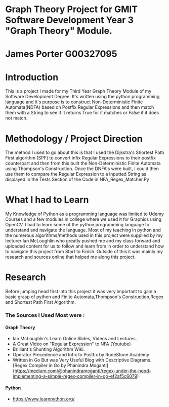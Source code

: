 # Graph Theory Project for GMIT Software Development Year 3 "Graph Theory" Module. 
# James Porter G00327095


# Introduction
This is a project I made for my Third Year Graph Theory Module of my Software Development Degree.
It's written using the python programming language and it's purpose is to construct Non-Deterministic Finite Automata(NDFA) based on Postfix Regular Expressions and then match them with a String to see if it returns True for it matches or False if it does not match.

# Methodology / Project Direction

The method I used to go about this is that I used the Dijkstra's Shortest Path First algorithm (SPF) to convert infix Regular Expressions to their postfix counterpart and then from this built the Non-Deterministic Finite Automata using Thompson's Construction.
Once the DNFA's were built, I could then use them to compare the Regular Expression to a Inputted String as displayed in the Tests Section of the Code in NFA_Regex_Matcher.Py

# What I had to Learn

My Knowledge of Python as a programming language was limited to Udemy Courses and a few modules in college where we used it for Graphics using OpenCV. I had to learn some of the python programming language to understand and navigate the language. Most of my teaching in python and the numerous algorithms/methods used in this project were supplied by my lecturer Ian McLoughlin who greatly pushed me and my class forward and uploaded content for us to follow and learn from in order to understand how to navigate this project from Start to Finish.
Outside of this it was mainly my research and sources online that helped  me along this project. 

# Research

Before jumping head first into this project it was very important to gain a basic grasp of python and Finite Automata,Thompson's Construction,Regex and Shortest Path First Algorithm.

### The Sources I Used Most were :

#### Graph Theory
- Ian McLoughlin's Learn Online Slides, Videos and Lectures.
- A Great Video on "Regular Expression" to NFA (Youtube)
- Brilliant's Shunting Algorithm Wiki.
- Operator Precedence and Infix to Postfix by RuneStone Academy
- Written in Go But was Very Useful Blog with Descriptive Diagrams. [Regex Compiler in Go by Phanindra Moganti]
(https://medium.com/@phanindramoganti/regex-under-the-hood-implementing-a-simple-regex-compiler-in-go-ef2af5c6079)
#### Python
- https://www.learnpython.org/
